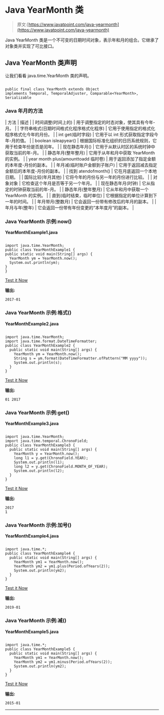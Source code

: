 # Java YearMonth 类

> 原文:[https://www.javatpoint.com/java-yearmonth](https://www.javatpoint.com/java-yearmonth)

Java YearMonth 类是一个不可变的日期时间对象，表示年和月的组合。它继承了对象类并实现了可比接口。

## Java YearMonth 类声明

让我们看看 java.time.YearMonth 类的声明。

```

public final class YearMonth extends Object 
implements Temporal, TemporalAdjuster, Comparable<YearMonth>, Serializable

```

### Java 年月的方法

| 方法 | 描述 |
| 时间调整(时间上的) | 用于调整指定的时态对象，使其具有今年-月。 |
| 字符串格式(日期时间格式化程序格式化程序) | 它用于使用指定的格式化程序格式化今年的月份。 |
| int get(临时字段) | 它用于以 int 形式获取指定字段今年-月的值。 |
| boolean isleapyear() | 根据国际标准化组织的日历系统规则，它用于检查年份是否是闰年。 |
| 现在静态年月() | 它用于从默认时区的系统时钟中获取当前的年-月。 |
| 静态年月(整年整月) | 它用于从年和月中获取 YearMonth 的实例。 |
| year month plus(amounttoadd 临时卷) | 用于返回添加了指定金额的本年度-月份的副本。 |
| 年月减(临时账户金额到子账户) | 它用于返回减去指定金额后的本年度-月份的副本。 |
| 找到 atendofmonth() | 它在月底返回一个本地日期。 |
| 国际比较(年月其他) | 它将今年的月份与另一年的月份进行比较。 |
| 对象对象 | 它检查这个年月是否等于另一个年月。 |
| 现在静态年月(时钟) | 它从指定的时钟获取当前的年-月。 |
| 静态年月(整年整月) | 它从年和月中获取一个 YearMonth 的实例。 |
| 直到(临时结束，临时单位) | 它根据指定的单位计算到下一年的时间。 |
| 年月带月(整数月) | 它会返回一份带有修改后的年月的副本。 |
| 年月与年(整年) | 它会返回一份带有年份变更的“本年度月”的副本。 |

### Java YearMonth 示例:now()

**YearMonthExample1.java**

```

import java.time.YearMonth;
public class YearMonthExample1 {
public static void main(String[] args) {
  YearMonth ym = YearMonth.now();
  System.out.println(ym);
}
}

```

[Test it Now](https://compiler.javatpoint.com/opr/test.jsp?filename=YearMonthExample1)

**输出:**

```
2017-01  

```

### Java YearMonth 示例:格式()

**YearMonthExample2.java**

```

import java.time.YearMonth;
import java.time.format.DateTimeFormatter;
public class YearMonthExample2 {
  public static void main(String[] args) {
    YearMonth ym = YearMonth.now();
    String s = ym.format(DateTimeFormatter.ofPattern("MM yyyy"));
    System.out.println(s);
  }
}

```

[Test it Now](https://compiler.javatpoint.com/opr/test.jsp?filename=YearMonthExample2)

**输出:**

```
01 2017

```

### Java YearMonth 示例:get()

**YearMonthExample3.java**

```

import java.time.YearMonth;
import java.time.temporal.ChronoField;
public class YearMonthExample3 {
  public static void main(String[] args) {
    YearMonth y = YearMonth.now();
    long l1 = y.get(ChronoField.YEAR);
    System.out.println(l1);
    long l2 = y.get(ChronoField.MONTH_OF_YEAR);
    System.out.println(l2);
  }
}

```

[Test it Now](https://compiler.javatpoint.com/opr/test.jsp?filename=YearMonthExample3)

**输出:**

```
2017
1

```

### Java YearMonth 示例:加号()

**YearMonthExample4.java**

```

import java.time.*;
public class YearMonthExample4 {
  public static void main(String[] args) {
    YearMonth ym1 = YearMonth.now();
    YearMonth ym2 = ym1.plus(Period.ofYears(2));
    System.out.println(ym2);
  }
}

```

[Test it Now](https://compiler.javatpoint.com/opr/test.jsp?filename=YearMonthExample4)

**输出:**

```
2019-01

```

### Java YearMonth 示例:减()

**YearMonthExample5.java**

```

import java.time.*;
public class YearMonthExample5 {
  public static void main(String[] args) {
    YearMonth ym1 = YearMonth.now();
    YearMonth ym2 = ym1.minus(Period.ofYears(2));
    System.out.println(ym2);
  }
}

```

[Test it Now](https://compiler.javatpoint.com/opr/test.jsp?filename=YearMonthExample5)

**输出:**

```
2015-01

```

* * *